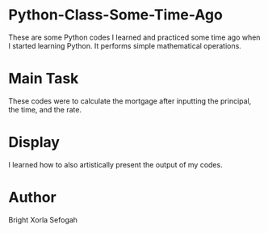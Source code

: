 # Python-Class-Some-Time-Ago
These are some Python codes I learned and practiced some time ago when I started learning Python.
It performs simple mathematical operations.

# Main Task
These codes were to calculate the mortgage after inputting the principal, the time, and the rate.

# Display
I learned how to also artistically present the output of my codes.

# Author
Bright Xorla Sefogah

